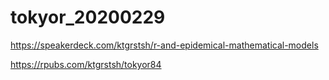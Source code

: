 # tokyor_20200229


https://speakerdeck.com/ktgrstsh/r-and-epidemical-mathematical-models

https://rpubs.com/ktgrstsh/tokyor84
